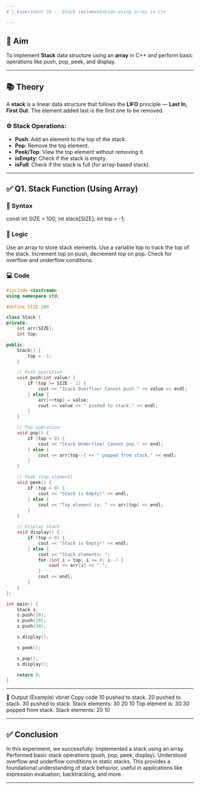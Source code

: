 ```yaml
---
# 🧪 Experiment 18 :- Stack implementation using array in C++

---
```


## 📌 Aim
To implement **Stack** data structure using an **array** in C++ and perform basic operations like push, pop, peek, and display.

---

## 📚 Theory
A **stack** is a linear data structure that follows the **LIFO** principle — **Last In, First Out**. The element added last is the first one to be removed.

### ⚙️ Stack Operations:
- **Push**: Add an element to the top of the stack.
- **Pop**: Remove the top element.
- **Peek/Top**: View the top element without removing it.
- **isEmpty**: Check if the stack is empty.
- **isFull**: Check if the stack is full (for array-based stack).

---

## ✅ Q1. Stack Function (Using Array)

### 🔧 Syntax
const int SIZE = 100;
int stack[SIZE];
int top = -1;

### 🧠 Logic
Use an array to store stack elements.
Use a variable top to track the top of the stack.
Increment top on push, decrement top on pop.
Check for overflow and underflow conditions.

### 💻 Code
```cpp
#include <iostream>
using namespace std;

#define SIZE 100

class Stack {
private:
    int arr[SIZE];
    int top;

public:
    Stack() {
        top = -1;
    }

    // Push operation
    void push(int value) {
        if (top >= SIZE - 1) {
            cout << "Stack Overflow! Cannot push " << value << endl;
        } else {
            arr[++top] = value;
            cout << value << " pushed to stack." << endl;
        }
    }

    // Pop operation
    void pop() {
        if (top < 0) {
            cout << "Stack Underflow! Cannot pop." << endl;
        } else {
            cout << arr[top--] << " popped from stack." << endl;
        }
    }

    // Peek (top element)
    void peek() {
        if (top < 0) {
            cout << "Stack is Empty!" << endl;
        } else {
            cout << "Top element is: " << arr[top] << endl;
        }
    }

    // Display stack
    void display() {
        if (top < 0) {
            cout << "Stack is Empty!" << endl;
        } else {
            cout << "Stack elements: ";
            for (int i = top; i >= 0; i--) {
                cout << arr[i] << " ";
            }
            cout << endl;
        }
    }
};

int main() {
    Stack s;
    s.push(10);
    s.push(20);
    s.push(30);

    s.display();

    s.peek();

    s.pop();
    s.display();

    return 0;
}
```

---

📌 Output (Example)
vbnet
Copy code
10 pushed to stack.
20 pushed to stack.
30 pushed to stack.
Stack elements: 30 20 10
Top element is: 30
30 popped from stack.
Stack elements: 20 10

---

## ✅ Conclusion
In this experiment, we successfully:
Implemented a stack using an array.
Performed basic stack operations (push, pop, peek, display).
Understood overflow and underflow conditions in static stacks.
This provides a foundational understanding of stack behavior, useful in applications like expression evaluation, backtracking, and more.

---

